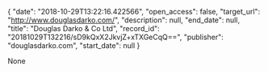 {
  "date": "2018-10-29T13:22:16.422566", 
  "open_access": false, 
  "target_url": "http://www.douglasdarko.com/", 
  "description": null, 
  "end_date": null, 
  "title": "Douglas Darko & Co Ltd", 
  "record_id": "20181029T132216/sD9kQxX2JkvjZ+xTXGeCqQ==", 
  "publisher": "douglasdarko.com", 
  "start_date": null
}

None